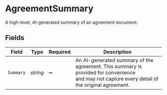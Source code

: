 # AgreementSummary

A high-level, AI-generated summary of an agreement document.


## Fields

| Field                                                                                                                                            | Type                                                                                                                                             | Required                                                                                                                                         | Description                                                                                                                                      |
| ------------------------------------------------------------------------------------------------------------------------------------------------ | ------------------------------------------------------------------------------------------------------------------------------------------------ | ------------------------------------------------------------------------------------------------------------------------------------------------ | ------------------------------------------------------------------------------------------------------------------------------------------------ |
| `Summary`                                                                                                                                        | *string*                                                                                                                                         | :heavy_minus_sign:                                                                                                                               | An AI-generated summary of the agreement. This summary is provided for convenience <br/>and may not capture every detail of the original agreement.<br/> |